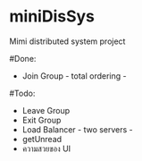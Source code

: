 # miniDisSys
Mimi distributed system project 

#Done:
- Join Group - total ordering - 

#Todo:
- Leave Group 
- Exit Group 
- Load Balancer - two servers -
- getUnread
- ความสวยของ UI
